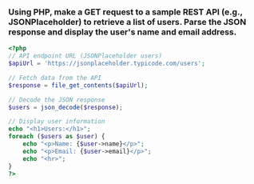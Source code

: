 ### Using PHP, make a GET request to a sample REST API (e.g., JSONPlaceholder) to retrieve a list of users. Parse the JSON response and display the user's name and email address.

```php
<?php
// API endpoint URL (JSONPlaceholder users)
$apiUrl = 'https://jsonplaceholder.typicode.com/users';

// Fetch data from the API
$response = file_get_contents($apiUrl);

// Decode the JSON response
$users = json_decode($response);

// Display user information
echo "<h1>Users:</h1>";
foreach ($users as $user) {
    echo "<p>Name: {$user->name}</p>";
    echo "<p>Email: {$user->email}</p>";
    echo "<hr>";
}
?>

```
